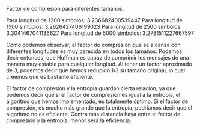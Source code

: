 
Factor de compresion para diferentes tamaños:

Para longitud de 1200 simbolos: 3.236682400539447
Para longitud de 1500 simbolos: 3.2626427406199023
Para longitud de 2500 simbolos: 3.3041467041136627
Para longitud de 5000 simbolos: 3.2781511227667597

Como podemos observar, el factor de compresión que se alcanza con diferentes
longitudes es muy parecida en todos los tamaños. Podemos decir entonces, que Huffman
es capaz de comprimir los mensajes de una manera muy estable para cualquier
longitud. Al tener un factor aproximado de 3, podemos decir que hemos reducido 1/3
su tamaño original, lo cual creemos que es bastante eficiente.

El factor de compresión y la entropía guardan cierta relacion, ya que podemos decir que
si el factor de compresión es igual a la entropía, el algoritmo que hemos implementado, es 
totalmente óptimo. Si el factor de compresión, es mucho más grande que la entropía, podriamos 
decir que el algoritmo no es eficiente. Contra más distancia haya entre el factor de compresión
y la entropía, menor será la eficiencia.

         